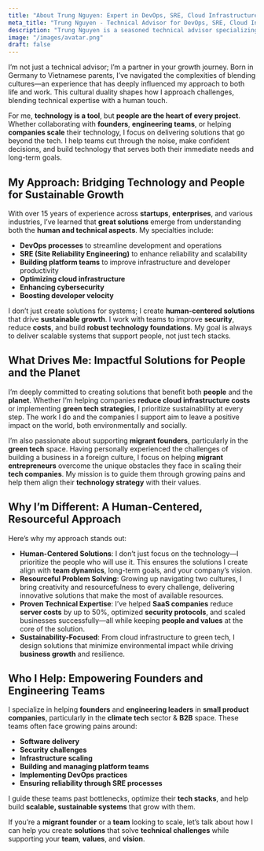 ```yaml
---
title: "About Trung Nguyen: Expert in DevOps, SRE, Cloud Infrastructure & Green Tech Solutions"
meta_title: "Trung Nguyen - Technical Advisor for DevOps, SRE, Cloud Infrastructure & Green Tech"
description: "Trung Nguyen is a seasoned technical advisor specializing in DevOps, SRE, cloud infrastructure, and green tech. Helping founders and engineering teams optimize security, scale systems, and build human-centered tech solutions for sustainable growth."
image: "/images/avatar.png"
draft: false
---
```


I’m not just a technical advisor; I’m a partner in your growth journey. Born in Germany to Vietnamese parents, I’ve navigated the complexities of blending cultures—an experience that has deeply influenced my approach to both life and work. This cultural duality shapes how I approach challenges, blending technical expertise with a human touch.

For me, **technology is a tool**, but **people are the heart of every project**. Whether collaborating with **founders**, **engineering teams**, or helping **companies scale** their technology, I focus on delivering solutions that go beyond the tech. I help teams cut through the noise, make confident decisions, and build technology that serves both their immediate needs and long-term goals.

## **My Approach: Bridging Technology and People for Sustainable Growth**

With over 15 years of experience across **startups**, **enterprises**, and various industries, I’ve learned that **great solutions** emerge from understanding both the **human and technical aspects**. My specialties include:

- **DevOps processes** to streamline development and operations
- **SRE (Site Reliability Engineering)** to enhance reliability and scalability
- **Building platform teams** to improve infrastructure and developer productivity
- **Optimizing cloud infrastructure**  
- **Enhancing cybersecurity**  
- **Boosting developer velocity**

I don’t just create solutions for systems; I create **human-centered solutions** that drive **sustainable growth**. I work with teams to improve **security**, reduce **costs**, and build **robust technology foundations**. My goal is always to deliver scalable systems that support people, not just tech stacks.

## **What Drives Me: Impactful Solutions for People and the Planet**

I’m deeply committed to creating solutions that benefit both **people** and the **planet**. Whether I’m helping companies **reduce cloud infrastructure costs** or implementing **green tech strategies**, I prioritize sustainability at every step. The work I do and the companies I support aim to leave a positive impact on the world, both environmentally and socially.

I’m also passionate about supporting **migrant founders**, particularly in the **green tech** space. Having personally experienced the challenges of building a business in a foreign culture, I focus on helping **migrant entrepreneurs** overcome the unique obstacles they face in scaling their **tech companies**. My mission is to guide them through growing pains and help them align their **technology strategy** with their values.

## **Why I’m Different: A Human-Centered, Resourceful Approach**

Here’s why my approach stands out:

- **Human-Centered Solutions**: I don’t just focus on the technology—I prioritize the people who will use it. This ensures the solutions I create align with **team dynamics**, long-term goals, and your company’s vision.  
- **Resourceful Problem Solving**: Growing up navigating two cultures, I bring creativity and resourcefulness to every challenge, delivering innovative solutions that make the most of available resources.  
- **Proven Technical Expertise**: I’ve helped **SaaS companies** reduce **server costs** by up to 50%, optimized **security protocols**, and scaled businesses successfully—all while keeping **people and values** at the core of the solution.  
- **Sustainability-Focused**: From cloud infrastructure to green tech, I design solutions that minimize environmental impact while driving **business growth** and resilience.

## **Who I Help: Empowering Founders and Engineering Teams**

I specialize in helping **founders** and **engineering leaders** in **small product companies**, particularly in the **climate tech** sector & **B2B** space. These teams often face growing pains around:

- **Software delivery**
- **Security challenges**
- **Infrastructure scaling**
- **Building and managing platform teams**
- **Implementing DevOps practices**
- **Ensuring reliability through SRE processes**

I guide these teams past bottlenecks, optimize their **tech stacks**, and help build **scalable, sustainable systems** that grow with them.

If you’re a **migrant founder** or a **team** looking to scale, let’s talk about how I can help you create **solutions** that solve **technical challenges** while supporting your **team**, **values**, and **vision**.
